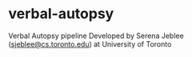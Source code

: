 # verbal-autopsy

Verbal Autopsy pipeline
Developed by Serena Jeblee (sjeblee@cs.toronto.edu) at University of Toronto